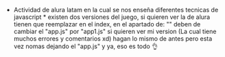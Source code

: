 * Actividad de alura latam en la cual se nos enseña diferentes tecnicas de javascript *
existen dos versiones del juego, si quieren ver la de alura tienen que reemplazar en el index, en el apartado de: "<script src="app.js"></script>" deben de cambiar el "app.js" por "app1.js"
si quieren ver mi version (La cual tiene muchos errores y comentarios xd) hagan lo mismo de antes pero esta vez nomas dejando el "app.js" y ya, eso es todo 👌
